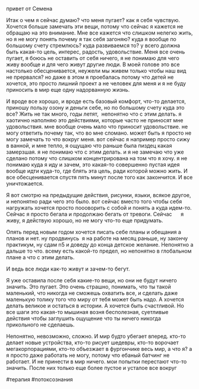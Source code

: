   

привет от Семена 

Итак о чем я сейчас думаю? что меня пугает? как я себя чувствую. Хочется больше замечать эти вещи, потому что сейчас я кажется не обращаю на это внимание. Мне все кажется что слишком нелегко жить, но я не могу понять почему я так себя загоняю? куда я вообще по большому счету стремлюсь? куда развиваемся то? у всего должна быть какая-то цель, интерес, радость, удовольствие. Меня все очень пугает, я боюсь не оставить от себя ничего, я не понимаю для чего живу вообще и для чего живут другие люди. В моей голове это все настолько обесценивается, неужели мы живем только чтобы наш вид не прервался? но даже в этом я проебалась потому что детей не хочется, это просто лишний проект а не человек для меня и я не буду приносить в мир еще одну надорванную жизнь.

И вроде все хорошо, и вроде есть базовый комфорт, что-то делается, приношу пользу озону и деньги себе, но по большому счету куда это все? Жить не так много, годы летят,  непонятно что с этим делать. я хаотично наполняю это действиями, которые часто не приносят мне удовольствия. мне вообще очень мало что приносит удовольствие. не могу ответить почему так, что во мне сломано. может быть я просто не могу замечать то что вокруг меня. вот сейчас я например просто сижу в ванной, и мне тепло, я ощущаю что раньше была пиздец какая замерзшая. я не понимаю что с этим делать. и я не замечаю что уже сделано потому что слишком концентрирована на том что я хочу. я не понимаю куда я иду и зачем, это какая-то совершенно пустая идея вообще идти куда-то, где блять эта цель, ради которой можно жить. И все обесценивается спустя пять минут после того как закончится. И все уничтожается.

Я вот смотрю на предыдущие действия, рисунки, языки, всякое другое, и непонятно ради чего это было. вот сейчас вместо того чтобы себя нагружать хочется просто поооворить с собой и понять а куда идем-то. Сейчас я просто бегала и продолжаю бегать от тревоги. Сейчас      я живу, я действую хорошо, но не могу что-то еще придумать. 

Опять перед новым годом хочется писать себе планы и обещания а планов и нет. ну продвинусь  я на работе на месяц раньше, ну закончу практикум, ну сдам n5 и доведу до конца детское желание. Непонятно а дальше то что. всему есть какой-то предел, но непонятно в глобальном плане а что с этим делать.  

И ведь все люди как-то живут и зачем-то бегут.

Я уже оставила после себя какие-то вещи, но они не будут ничего значить. Это пугает. Это очень страшно, понимать, что ты такой маленький, что никогда не сможешь охватить все, и сделать даже маленькую толику того что миру от тебя может быть надо. А хочется делать великое и остаться в истории. А хочется быть счастливой. Но все шаги это какая-то мышиная возня бесполезная, суетливые действия чтобы заглушить ощущение что ты ничего никогда прикольного не сделаешь.

  

Непонятно, невозможно, сложно. И мир будто убегает вперед. кто-то делает новые устройства, кто-то рисует шедевры, кто-то ворочает мегакорпорациями, кто-то объезжает в фургончике весь мир, а что я? а я просто даже работать не могу, потому что ебаный батчинг не работает. И не принести в мир ничего. мои попытки перестают что-то значить. После них только еще более пустое и усталое все вокруг

#терапия #потоксознания 